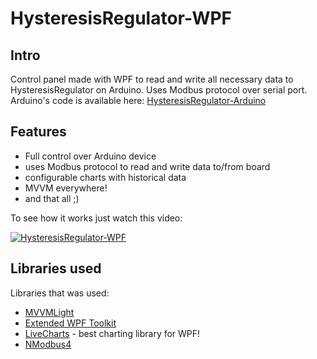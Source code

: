 # HysteresisRegulator-WPF
## Intro
Control panel made with WPF to read and write all necessary data to HysteresisRegulator on Arduino. Uses Modbus protocol over serial port. Arduino's code is available here: [HysteresisRegulator-Arduino](https://github.com/Jarczyslaw/HysteresisRegulator-Arduino)

## Features
* Full control over Arduino device
* uses Modbus protocol to read and write data to/from board
* configurable charts with historical data
* MVVM everywhere!
* and that all ;)

To see how it works just watch this video:

[![HysteresisRegulator-WPF](https://img.youtube.com/vi/LT_xTWvFb3o/0.jpg)](https://www.youtube.com/watch?v=LT_xTWvFb3o)

## Libraries used
Libraries that was used:
* [MVVMLight](http://www.mvvmlight.net/)
* [Extended WPF Toolkit](https://github.com/xceedsoftware/wpftoolkit)
* [LiveCharts](https://lvcharts.net/) - best charting library for WPF!
* [NModbus4](https://github.com/NModbus4/NModbus4)

